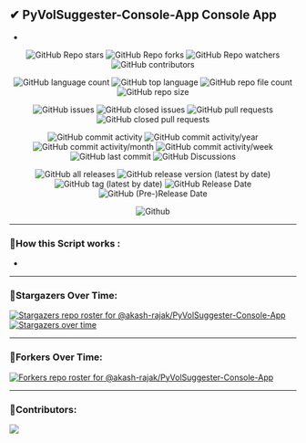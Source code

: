 ## ✔ PyVolSuggester-Console-App Console App
- 


<p align = "center">
	<img src = "https://img.shields.io/github/stars/akash-rajak/PyVolSuggester-Console-App?style=social", alt = "GitHub Repo stars">
	<img src = "https://img.shields.io/github/forks/akash-rajak/PyVolSuggester-Console-App?style=social", alt = "GitHub Repo forks">
	<img src = "https://img.shields.io/github/watchers/akash-rajak/PyVolSuggester-Console-App?style=social", alt = "GitHub Repo watchers">
	<img src = "https://img.shields.io/github/contributors/akash-rajak/PyVolSuggester-Console-App?style=social", alt = "GitHub contributors">
</p>
<p align = "center">
	<img src = "https://img.shields.io/github/languages/count/akash-rajak/PyVolSuggester-Console-App?style=social", alt = "GitHub language count">
	<img src = "https://img.shields.io/github/languages/top/akash-rajak/PyVolSuggester-Console-App?style=social", alt = "GitHub top language">
	<img src = "https://img.shields.io/github/directory-file-count/akash-rajak/PyVolSuggester-Console-App?style=social", alt = "GitHub repo file count">
	<img src = "https://img.shields.io/github/repo-size/akash-rajak/PyVolSuggester-Console-App?style=social", alt = "GitHub repo size">
</p>
<p align = "center">
	<img src = "https://img.shields.io/github/issues/akash-rajak/PyVolSuggester-Console-App", alt = "GitHub issues">
	<img src = "https://img.shields.io/github/issues-closed/akash-rajak/PyVolSuggester-Console-App", alt = "GitHub closed issues">
	<img src = "https://img.shields.io/github/issues-pr/akash-rajak/PyVolSuggester-Console-App", alt = "GitHub pull requests">
	<img src = "https://img.shields.io/github/issues-pr-closed/akash-rajak/PyVolSuggester-Console-App", alt = "GitHub closed pull requests">
</p>
<p align = "center">
	<img src = "https://img.shields.io/github/commit-activity/t/akash-rajak/PyVolSuggester-Console-App", alt = "GitHub commit activity">
	<img src = "https://img.shields.io/github/commit-activity/y/akash-rajak/PyVolSuggester-Console-App", alt = "GitHub commit activity/year">
	<img src = "https://img.shields.io/github/commit-activity/m/akash-rajak/PyVolSuggester-Console-App", alt = "GitHub commit activity/month">
	<img src = "https://img.shields.io/github/commit-activity/w/akash-rajak/PyVolSuggester-Console-App", alt = "GitHub commit activity/week">
	<img src = "https://img.shields.io/github/last-commit/akash-rajak/PyVolSuggester-Console-App", alt = "GitHub last commit">
	<img src = "https://img.shields.io/github/discussions/akash-rajak/PyVolSuggester-Console-App", alt = "GitHub Discussions">
</p>
<p align = "center">
	<img src = "https://img.shields.io/github/downloads/akash-rajak/PyVolSuggester-Console-App/total", alt = "GitHub all releases">
	<img src = "https://img.shields.io/github/v/release/akash-rajak/PyVolSuggester-Console-App", alt = "GitHub release version (latest by date)">
	<img src = "https://img.shields.io/github/v/tag/akash-rajak/PyVolSuggester-Console-App", alt = "GitHub tag (latest by date)">
	<img src = "https://img.shields.io/github/release-date/akash-rajak/PyVolSuggester-Console-App", alt = "GitHub Release Date">
	<img src = "https://img.shields.io/github/release-date-pre/akash-rajak/PyVolSuggester-Console-App", alt = "GitHub (Pre-)Release Date">
</p>
<p align = "center">
	<img src = "https://img.shields.io/github/license/akash-rajak/PyVolSuggester-Console-App", alt = "Github">
</p>


****

### 📌How this Script works :
- 

****


### 🌟Stargazers Over Time:
[![Stargazers repo roster for @akash-rajak/PyVolSuggester-Console-App](https://reporoster.com/stars/akash-rajak/PyVolSuggester-Console-App)](https://github.com/akash-rajak/PyVolSuggester-Console-App/stargazers)
[![Stargazers over time](https://starchart.cc/akash-rajak/PyVolSuggester-Console-App.svg)](https://starchart.cc/akash-rajak/PyVolSuggester-Console-App)

****

### 🌟Forkers Over Time:
[![Forkers repo roster for @akash-rajak/PyVolSuggester-Console-App](https://reporoster.com/forks/akash-rajak/PyVolSuggester-Console-App)](https://github.com/akash-rajak/PyVolSuggester-Console-App/network/members)

****

### 📌Contributors:
<a href="https://github.com/akash-rajak/PyVolSuggester-Console-App/graphs/contributors">
  <img src="https://contrib.rocks/image?repo=akash-rajak/PyVolSuggester-Console-App" />
</a>

